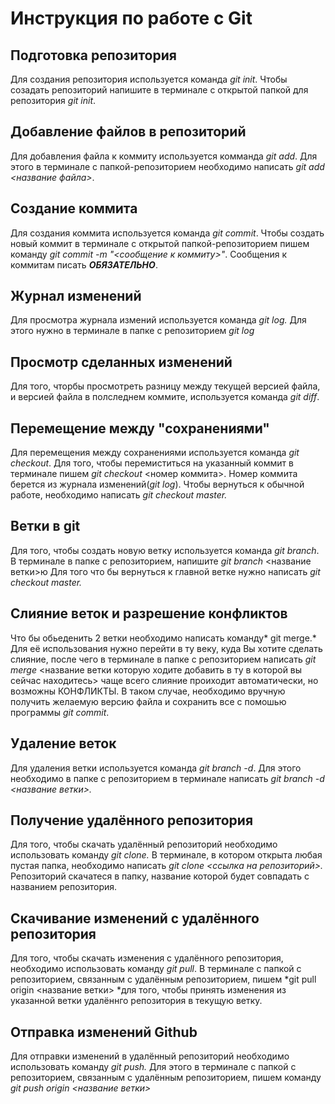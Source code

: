 # Инструкция по работе с Git

## Подготовка репозитория
Для создания репозитория используется команда *git init*. Чтобы созадать репозиторий напишите в терминале с открытой папкой для репозитория *git init*.

## Добавление файлов в репозиторий

Для добавления файла к коммиту используется комманда *git add*. Для этого в терминале с папкой-репозиторием необходимо написать *git add <название файла>*.

## Создание коммита
Для создания коммита используется команда *git commit*. Чтобы создать новый коммит в терминале с открытой папкой-репозиторием пишем команду *git commit -m "<сообщение к коммиту>"*. Сообщения к коммитам писать ***ОБЯЗАТЕЛЬНО***.

## Журнал изменений

Для просмотра журнала измений используется команда *git log.* Для этого нужно в терминале в папке с репозиторием  *git log*

## Просмотр сделанных изменений
Для того, чторбы просмотреть разницу между текущей версией файла, и версией файла в полследнем коммите, используется команда *git diff*.

## Перемещение между "сохранениями" 

Для перемещения между сохранениями используется команда *git checkout*. Для того, чтобы перемиститься на указанный коммит в терминале пишем *git checkout* <номер коммита>. Номер коммита берется из журнала изменений(*git log*). Чтобы вернуться к обычной работе, необходимо написать *git checkout master.* 

## Ветки в git 

 Для того, чтобы создать новую ветку используется команда *git branch*. В терминале в папке с репозиторием, напишите *git branch* <название ветки>ю Для того что бы вернуться к главной ветке нужно написать  *git checkout master.* 

## Слияние веток и разрешение конфликтов 

Что бы обьеденить 2 ветки необходимо написать команду* git merge.* Для её использования нужно перейти в ту веку, куда Вы хотите сделать слияние, после чего в терминале в папке с репозиторием написать *git merge* <название ветки которую ходите добавить в ту в которой вы сейчас находитесь> чаще всего слияние проиходит автоматически, но возможны КОНФЛИКТЫ. В таком случае, необходимо вручную получить желаемую версию файла и сохранить все с помошью программы *git commit*.

## Удаление веток
Для удаления ветки используется команда *git branch -d*. Для этого необходимо в папке с репозиторием в терминале написать *git branch -d <название ветки>.*

## Получение удалённого репозитория

Для того, чтобы скачать удалённый репозиторий необходимо использовать команду *git clone.* В терминале, в котором открыта любая пустая папка, необходимо написать *git clone <ссылка на репозиторий>.* Репозиторий скачатеся в папку, название которой будет совпадать с названием репозитория.

## Скачивание изменений с удалённого репозитория

Для того, чтобы скачать изменения с удалённого репозитория, необходимо использовать команду *git pull*. В терминале с папкой с репозиторием, связанным с удалённым репозиторием, пишем *git pull origin <название ветки> *для того, чтобы принять изменения из указанной ветки удалённго репозитория в текущую ветку.

## Отправка изменений Github

Для отправки изменений в удалённый репозиторий необходимо использовать команду *git push.* Для этого в терминале с папкой с репозиторием, связанным с удалённым репозиторием, пишем команду *git push origin <название ветки>*